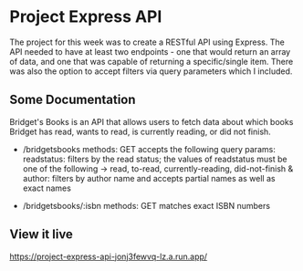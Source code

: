 # Project Express API

The project for this week was to create a RESTful API using Express. The API needed to have at least two endpoints - one that would return an array of data, and one that was capable of returning a specific/single item. There was also the option to accept filters via query parameters which I included. 

## Some Documentation

Bridget's Books is an API that allows users to fetch data about which books Bridget has read, wants to read, is currently reading, or did not finish.

* /bridgetsbooks
methods: GET
accepts the following query params: 
readstatus: filters by the read status; the values of readstatus must be one of the following -> read, to-read, currently-reading, did-not-finish & 
author: filters by author name and accepts partial names as well as exact names

* /bridgetsbooks/:isbn
methods: GET
matches exact ISBN numbers


## View it live

https://project-express-api-jonj3fewvq-lz.a.run.app/
